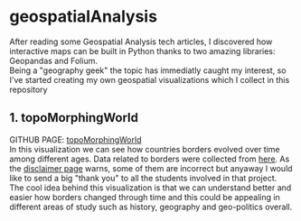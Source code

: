 # geospatialAnalysis
After reading some Geospatial Analysis tech articles, I discovered how interactive maps can be built in Python thanks to two amazing libraries: Geopandas and Folium.<br>
Being a "geography geek" the topic has immediatly caught my interest, so I've started creating my own geospatial visualizations which I collect in this repository<br>

## 1. topoMorphingWorld
GITHUB PAGE: [topoMorphingWorld](https://hize00.github.io/geospatialAnalysis/topoMorphingWorld.html)<br>
In this visualization we can see how countries borders evolved over time among different ages. Data related to borders were collected from [here](http://web.archive.org/web/20080328104539/http://library.thinkquest.org:80/C006628/download.html). As the [disclaimer page](http://web.archive.org/web/20080328161758/http://library.thinkquest.org:80/C006628/disclaimer.html) warns, some of them are incorrect but anyaway I would like to send a big "thank you" to all the students involved in that project.<br>
The cool idea behind this visualization is that we can understand better and easier how borders changed through time and this could be appealing in different areas of study such as history, geography and geo-politics overall.

